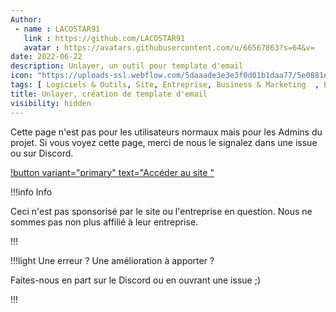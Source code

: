 ```yaml
---
Author: 
 - name : LACOSTAR91
   link : https://github.com/LACOSTAR91
   avatar : https://avatars.githubusercontent.com/u/66567863?s=64&v=
date: 2022-06-22
description: Unlayer, un outil pour template d'email
icon: "https://uploads-ssl.webflow.com/5daaade3e3e3f0d01b1daa77/5e0881eead6bad8040b39f02_color_logo_transparent%402x-p-500.png"
tags: [ Logiciels & Outils, Site, Entreprise, Business & Marketing  , E-mail, Gratuit]
title: Unlayer, création de template d'email 
visibility: hidden
---
```


Cette page n'est pas pour les utilisateurs normaux mais pour les Admins du projet. 
Si vous voyez cette page, merci de nous le signalez dans une issue ou sur Discord. 

[!button variant="primary" text="Accéder au site "](https://site.com/)

!!!info Info 

Ceci n'est pas sponsorisé par le site ou l'entreprise en question. Nous ne sommes pas non plus affilié à leur entreprise. 

!!!

!!!light Une erreur ? Une amélioration à apporter ? 

Faites-nous en part sur le Discord ou en ouvrant une issue ;)

 !!!
